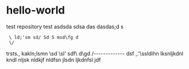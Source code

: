 # hello-world
test repository
test
asdsda
sdsa
das
dasdas;d s
     
     \ ld;'sm sd/ Sd S msd\fg d
     \/
trsts., kakln;lsmn \sd 
\sl' sdf\ d\gd
/\-------------
 dsf ,.'\ssldihn lksnljkdnl kndl nljsk nldkjf nldfsn jlsdn ljkdnfsl jdf

